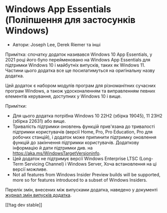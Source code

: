 # Windows App Essentials (Поліпшення для застосунків Windows) #

* Автори: Joseph Lee, Derek Riemer та інші

Примітка: спочатку додаток називався Windows 10 App Essentials, у 2021 році
його було перейменовано на Windows App Essentials для підтримки Windows 10 і
майбутніх випусків, таких як Windows 11. Частини цього додатка все ще
посилатимуться на оригінальну назву додатка.

Цей додаток є набором модулів програм для різноманітних сучасних програм
Windows, а також удосконаленням та виправленням певних елементів керування,
доступних у Windows 10 і вище.

Примітки:

* Для цього додатка потрібна Windows 10 22H2 (збірка 19045), 11 23H2 (збірка
  22631) або вище.
* Тривалість підтримки оновлень функцій прив'язана до тривалості підтримки
  користувачів (версії Home, Pro, Pro Education, Pro для робочих станцій), і
  додаток може припинити підтримку оновлення функцій до закінчення підтримки
  користувачів. Додаткову інформацію й дати підтримки див. на
  <https://aka.ms/WindowsTargetVersioninfo>.
* Цей додаток не підтримує версії Windows Enterprise LTSC (Long-Term
  Servicing Channel) і Windows Server, Хоча встановлення на ці версії
  можливе.
* Not all features from Windows Insider Preview builds will be supported,
  more so for features introduced to a subset of Windows Insiders.

Перелік змін, внесених між випусками додатка, наведено у документі [журнал
змін випусків додатка][1].

[[!tag dev stable]]

[1]: https://github.com/josephsl/wintenapps/wiki/w10changelog
